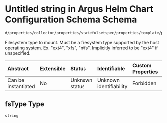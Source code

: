# Untitled string in Argus Helm Chart Configuration Schema Schema

```txt
#/properties/collector/properties/statefulsetspec/properties/template/properties/spec/properties/volumes/items/properties/azuredisk/properties/fstype#/properties/collector/properties/statefulsetSpec/properties/template/properties/spec/properties/volumes/items/properties/azureDisk/properties/fsType
```

Filesystem type to mount. Must be a filesystem type supported by the host operating system. Ex. "ext4", "xfs", "ntfs". Implicitly inferred to be "ext4" if unspecified.

| Abstract            | Extensible | Status         | Identifiable            | Custom Properties | Additional Properties | Access Restrictions | Defined In                                                        |
| :------------------ | :--------- | :------------- | :---------------------- | :---------------- | :-------------------- | :------------------ | :---------------------------------------------------------------- |
| Can be instantiated | No         | Unknown status | Unknown identifiability | Forbidden         | Allowed               | none                | [values.schema.json\*](values.schema.json "open original schema") |

## fsType Type

`string`

